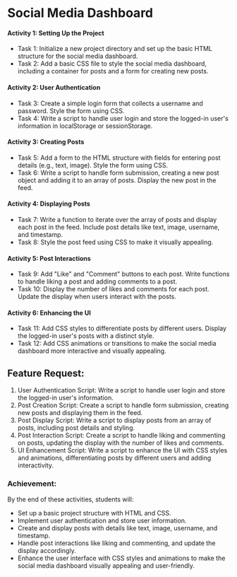 # Social Media Dashboard
#### Activity 1: Setting Up the Project
- Task 1: Initialize a new project directory and set up the basic HTML structure for the social media dashboard.
- Task 2: Add a basic CSS file to style the social media dashboard, including a container for posts and a form for creating new posts.

#### Activity 2: User Authentication
- Task 3: Create a simple login form that collects a username and password. Style the form using CSS.
- Task 4: Write a script to handle user login and store the logged-in user's information in localStorage or sessionStorage.

#### Activity 3: Creating Posts
- Task 5: Add a form to the HTML structure with fields for entering post details (e.g., text, image). Style the form using CSS.
- Task 6: Write a script to handle form submission, creating a new post object and adding it to an array of posts. Display the new post in the feed.

#### Activity 4: Displaying Posts
- Task 7: Write a function to iterate over the array of posts and display each post in the feed. Include post details like text, image, username, and timestamp.
- Task 8: Style the post feed using CSS to make it visually appealing.

#### Activity 5: Post Interactions
- Task 9: Add "Like" and "Comment" buttons to each post. Write functions to handle liking a post and adding comments to a post.
- Task 10: Display the number of likes and comments for each post. Update the display when users interact with the posts.

#### Activity 6: Enhancing the UI
- Task 11: Add CSS styles to differentiate posts by different users. Display the logged-in user's posts with a distinct style.
- Task 12: Add CSS animations or transitions to make the social media dashboard more interactive and visually appealing.

## Feature Request:
1. User Authentication Script: Write a script to handle user login and store the logged-in user's information.
2. Post Creation Script: Create a script to handle form submission, creating new posts and displaying them in the feed.
3. Post Display Script: Write a script to display posts from an array of posts, including post details and styling.
4. Post Interaction Script: Create a script to handle liking and commenting on posts, updating the display with the number of likes and comments.
5. UI Enhancement Script: Write a script to enhance the UI with CSS styles and animations, differentiating posts by different users and adding interactivity.

### Achievement:
By the end of these activities, students will:
- Set up a basic project structure with HTML and CSS.
- Implement user authentication and store user information.
- Create and display posts with details like text, image, username, and timestamp.
- Handle post interactions like liking and commenting, and update the display accordingly.
- Enhance the user interface with CSS styles and animations to make the social media dashboard visually appealing and user-friendly.
